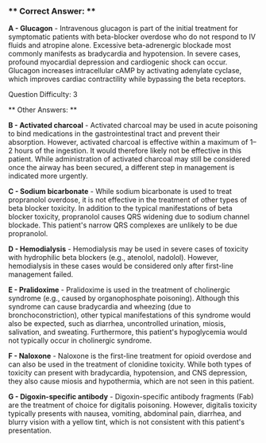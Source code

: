 ### ** Correct Answer: **

**A - Glucagon** - Intravenous glucagon is part of the initial treatment for symptomatic patients with beta-blocker overdose who do not respond to IV fluids and atropine alone. Excessive beta-adrenergic blockade most commonly manifests as bradycardia and hypotension. In severe cases, profound myocardial depression and cardiogenic shock can occur. Glucagon increases intracellular cAMP by activating adenylate cyclase, which improves cardiac contractility while bypassing the beta receptors.

Question Difficulty: 3

** Other Answers: **

**B - Activated charcoal** - Activated charcoal may be used in acute poisoning to bind medications in the gastrointestinal tract and prevent their absorption. However, activated charcoal is effective within a maximum of 1–2 hours of the ingestion. It would therefore likely not be effective in this patient. While administration of activated charcoal may still be considered once the airway has been secured, a different step in management is indicated more urgently.

**C - Sodium bicarbonate** - While sodium bicarbonate is used to treat propranolol overdose, it is not effective in the treatment of other types of beta blocker toxicity. In addition to the typical manifestations of beta blocker toxicity, propranolol causes QRS widening due to sodium channel blockade. This patient's narrow QRS complexes are unlikely to be due propranolol.

**D - Hemodialysis** - Hemodialysis may be used in severe cases of toxicity with hydrophilic beta blockers (e.g., atenolol, nadolol). However, hemodialysis in these cases would be considered only after first-line management failed.

**E - Pralidoxime** - Pralidoxime is used in the treatment of cholinergic syndrome (e.g., caused by organophosphate poisoning). Although this syndrome can cause bradycardia and wheezing (due to bronchoconstriction), other typical manifestations of this syndrome would also be expected, such as diarrhea, uncontrolled urination, miosis, salivation, and sweating. Furthermore, this patient's hypoglycemia would not typically occur in cholinergic syndrome.

**F - Naloxone** - Naloxone is the first-line treatment for opioid overdose and can also be used in the treatment of clonidine toxicity. While both types of toxicity can present with bradycardia, hypotension, and CNS depression, they also cause miosis and hypothermia, which are not seen in this patient.

**G - Digoxin-specific antibody** - Digoxin-specific antibody fragments (Fab) are the treatment of choice for digitalis poisoning. However, digitalis toxicity typically presents with nausea, vomiting, abdominal pain, diarrhea, and blurry vision with a yellow tint, which is not consistent with this patient's presentation.

